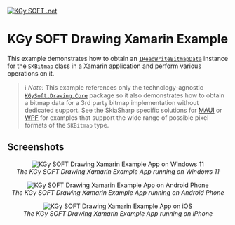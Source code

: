 ﻿[![KGy SOFT .net](https://user-images.githubusercontent.com/27336165/124292367-c93f3d00-db55-11eb-8003-6d943ee7d7fa.png)](https://kgysoft.net)

# KGy SOFT Drawing Xamarin Example

This example demonstrates how to obtain an [`IReadWriteBitmapData`](https://docs.kgysoft.net/drawing/html/T_KGySoft_Drawing_Imaging_IReadWriteBitmapData.htm) instance for the `SKBitmap` class in a Xamarin application and perform various operations on it.

> ℹ️ _Note:_ This example references only the technology-agnostic [`KGySoft.Drawing.Core`](https://www.nuget.org/packages/KGySoft.Drawing.Core) package so it also demonstrates how to obtain a bitmap data for a 3rd party bitmap implementation without dedicated support. See the SkiaSharp specific solutions for [MAUI](../SkiaSharp.Maui) or [WPF](../SkiaSharp.Wpf) for examples that support the wide range of possible pixel formats of the `SKBitmap` type.

## Screenshots

<p align="center">
  <img alt="KGy SOFT Drawing Xamarin Example App on Windows 11" src="https://github.com/koszeggy/KGySoft.Drawing/assets/27336165/563b129b-7b74-4c4f-a06b-ed7ff0f93f07"/>
  <br/><em>The KGy SOFT Drawing Xamarin Example App running on Windows 11</em>
</p>

<p align="center">
  <img alt="KGy SOFT Drawing Xamarin Example App on Android Phone" src="https://github.com/koszeggy/KGySoft.Drawing/assets/27336165/f575d95f-64f3-4926-9f15-f676fad69391"/>
  <br/><em>The KGy SOFT Drawing Xamarin Example App running on Android Phone</em>
</p>

<p align="center">
  <img alt="KGy SOFT Drawing Xamarin Example App on iOS" src="https://github.com/koszeggy/KGySoft.Drawing/assets/27336165/d5f3546f-f43f-410d-9a09-40ee303368c5"/>
  <br/><em>The KGy SOFT Drawing Xamarin Example App running on iPhone</em>
</p>
